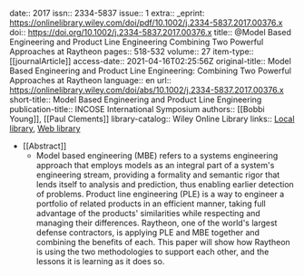 date:: 2017
issn:: 2334-5837
issue:: 1
extra:: _eprint: https://onlinelibrary.wiley.com/doi/pdf/10.1002/j.2334-5837.2017.00376.x
doi:: https://doi.org/10.1002/j.2334-5837.2017.00376.x
title:: @Model Based Engineering and Product Line Engineering Combining Two Powerful Approaches at Raytheon
pages:: 518-532
volume:: 27
item-type:: [[journalArticle]]
access-date:: 2021-04-16T02:25:56Z
original-title:: Model Based Engineering and Product Line Engineering: Combining Two Powerful Approaches at Raytheon
language:: en
url:: https://onlinelibrary.wiley.com/doi/abs/10.1002/j.2334-5837.2017.00376.x
short-title:: Model Based Engineering and Product Line Engineering
publication-title:: INCOSE International Symposium
authors:: [[Bobbi Young]], [[Paul Clements]]
library-catalog:: Wiley Online Library
links:: [Local library](zotero://select/library/items/79II65YX), [Web library](https://www.zotero.org/users/6520516/items/79II65YX)

- [[Abstract]]
	- Model based engineering (MBE) refers to a systems engineering approach that employs models as an integral part of a system's engineering stream, providing a formality and semantic rigor that lends itself to analysis and prediction, thus enabling earlier detection of problems. Product line engineering (PLE) is a way to engineer a portfolio of related products in an efficient manner, taking full advantage of the products' similarities while respecting and managing their differences. Raytheon, one of the world's largest defense contractors, is applying PLE and MBE together and combining the benefits of each. This paper will show how Raytheon is using the two methodologies to support each other, and the lessons it is learning as it does so.